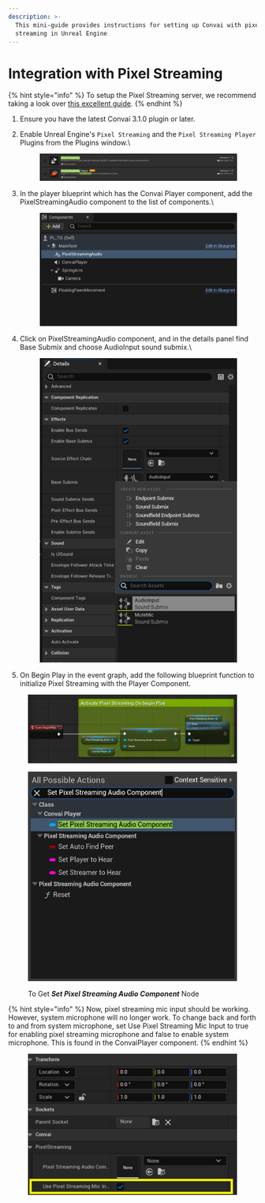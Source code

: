 ```yaml
---
description: >-
  This mini-guide provides instructions for setting up Convai with pixel
  streaming in Unreal Engine
---
```


# Integration with Pixel Streaming

{% hint style="info" %}
To setup the Pixel Streaming server, we recommend taking a look over [this excellent guide](https://github.com/TensorWorks/PixelStreamingCloudGuide/blob/main/Pixel%20Streaming%20UE5.md).
{% endhint %}

1. Ensure you have the latest Convai 3.1.0 plugin or later.
2.  Enable Unreal Engine's `Pixel Streaming` and the `Pixel Streaming Player` Plugins from the Plugins window.\


    <figure><img src="../../../.gitbook/assets/image (1) (1) (1) (1) (1).png" alt=""><figcaption></figcaption></figure>
3.  In the player blueprint which has the Convai Player component, add the PixelStreamingAudio component to the list of components.\


    <figure><img src="../../../.gitbook/assets/image (3) (1) (1) (1).png" alt=""><figcaption></figcaption></figure>
4.  Click on PixelStreamingAudio component, and in the details panel find Base Submix and choose AudioInput sound submix.\


    <figure><img src="../../../.gitbook/assets/image (5) (1).png" alt=""><figcaption></figcaption></figure>
5. On Begin Play in the event graph, add the following blueprint function to initialize Pixel Streaming with the Player Component.

<figure><img src="../../../.gitbook/assets/image (6) (1).png" alt=""><figcaption></figcaption></figure>

<div data-full-width="false"><figure><img src="../../../.gitbook/assets/SetPixelStreamingAudioComponent.png" alt=""><figcaption><p>To Get <em><strong>Set Pixel Streaming Audio Component</strong></em> Node</p></figcaption></figure></div>

{% hint style="info" %}
Now, pixel streaming mic input should be working. However, system microphone will no longer work. To change back and forth to and from system microphone, set Use Pixel Streaming Mic Input to true for enabling pixel streaming microphone and false to enable system microphone. This is found in the ConvaiPlayer component.
{% endhint %}

<figure><img src="../../../.gitbook/assets/image (7) (1).png" alt=""><figcaption></figcaption></figure>
